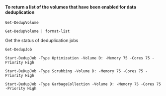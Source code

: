#### To return a list of the volumes that have been enabled for data deduplication
```
Get-DedupVolume
```
```
Get-DedupVolume | format-list
```
Get the status of deduplication jobs
```
Get-DedupJob
```

```
Start-DedupJob -Type Optimization -Volume D: -Memory 75 -Cores 75 -Priority High
```
```
Start-DeDupJob -Type Scrubbing -Volume D: -Memory 75 -Cores 75 -Priority High
```
```
Start-DedupJob -Type GarbageCollection -Volume D: -Memory 75 -Cores 75 -Priority High
```
